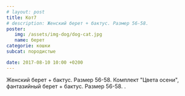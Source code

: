 ```yaml
---
# layout: post
title: Кот7
# description: Женский берет + бактус. Размер 56-58.
poster:
   img: /assets/img-dog/dog-cat.jpg
   name: берет
categorie: кошки
subcat: породистые

date: 2017-08-10 10:00 +0200
---
```

<p class="exp">Женский берет + бактус. Размер 56-58.  Комплект "Цвета осени", фантазийный берет + бактус. Размер 56-58. .</p>
